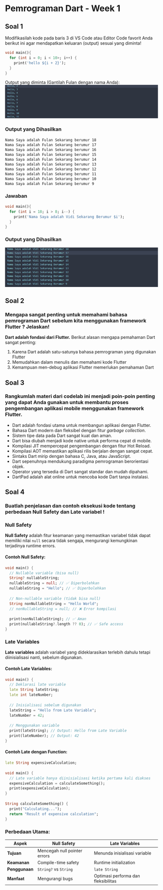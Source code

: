 # Pemrograman Dart - Week 1



## Soal 1
Modifikasilah kode pada baris 3 di VS Code atau Editor Code favorit Anda berikut ini agar mendapatkan keluaran (output) sesuai yang diminta!
```dart
void main(){
  for (int i = 0; i < 10>; i++) {
    print('hello ${i + 2}');
  }
}
```
Output yang diminta (Gantilah Fulan dengan nama Anda):
![](./img/image1.png)
### Output yang Dihasilkan
```
Nama Saya adalah Fulan Sekarang berumur 18
Nama Saya adalah Fulan Sekarang berumur 17
Nama Saya adalah Fulan Sekarang berumur 16
Nama Saya adalah Fulan Sekarang berumur 15
Nama Saya adalah Fulan Sekarang berumur 14
Nama Saya adalah Fulan Sekarang berumur 13
Nama Saya adalah Fulan Sekarang berumur 12
Nama Saya adalah Fulan Sekarang berumur 11
Nama Saya adalah Fulan Sekarang berumur 10
Nama Saya adalah Fulan Sekarang berumur 9
```
### Jawaban
```dart
void main(){
  for (int i = 18; i > 8; i--) {
    print('Nama Saya adalah Vidi Sekarang Berumur $i');
  }
}
```

### Output yang Dihasilkan
![](./img/image2.png)

## Soal 2 
### Mengapa sangat penting untuk memahami bahasa pemrograman Dart sebelum kita menggunakan framework Flutter ? Jelaskan!

**Dart adalah fondasi dari Flutter.** Berikut alasan mengapa pemahaman Dart sangat penting:

1. Karena Dart adalah satu-satunya bahasa pemrograman yang digunakan Flutter
2. Memudahkan dalam menulis dan memahami kode Flutter
3. Kemampuan men-debug aplikasi Flutter memerlukan pemahaman Dart

## Soal 3

### Rangkumlah materi dari codelab ini menjadi poin-poin penting yang dapat Anda gunakan untuk membantu proses pengembangan aplikasi mobile menggunakan framework Flutter.

* Dart adalah fondasi utama untuk membangun aplikasi dengan Flutter.
* Bahasa Dart modern dan fleksibel dengan fitur *garbage collection*.
* Sistem tipe data pada Dart sangat kuat dan aman.
* Dart bisa diubah menjadi kode native untuk performa cepat di mobile.
* Kompilasi JIT mempercepat pengembangan dengan fitur Hot Reload.
* Kompilasi AOT memastikan aplikasi rilis berjalan dengan sangat cepat.
* Sintaks Dart mirip dengan bahasa C, Java, atau JavaScript.
* Dart sepenuhnya mendukung paradigma pemrograman berorientasi objek.
* Operator yang tersedia di Dart sangat standar dan mudah dipahami.
* DartPad adalah alat online untuk mencoba kode Dart tanpa instalasi.

## Soal 4
### Buatlah penjelasan dan contoh eksekusi kode tentang perbedaan Null Safety dan Late variabel !
### Null Safety
**Null Safety** adalah fitur keamanan yang memastikan variabel tidak dapat memiliki nilai `null` secara tidak sengaja, mengurangi kemungkinan terjadinya runtime errors.

#### Contoh Null Safety:
```dart
void main() {
  // Nullable variable (bisa null)
  String? nullableString;
  nullableString = null; // ✅ Diperbolehkan
  nullableString = "Hello"; // ✅ Diperbolehkan
  
  // Non-nullable variable (tidak bisa null)
  String nonNullableString = "Hello World";
  // nonNullableString = null; // ❌ Error kompilasi
  
  print(nonNullableString); // ✅ Aman
  print(nullableString?.length ?? 0); // ✅ Safe access
}
```

### Late Variables
**Late variables** adalah variabel yang dideklarasikan terlebih dahulu tetapi diinisialisasi nanti, sebelum digunakan.

#### Contoh Late Variables:
```dart
void main() {
  // Deklarasi late variable
  late String lateString;
  late int lateNumber;
  
  // Inisialisasi sebelum digunakan
  lateString = "Hello from Late Variable";
  lateNumber = 42;
  
  // Menggunakan variable
  print(lateString); // Output: Hello from Late Variable
  print(lateNumber); // Output: 42
}
```

#### Contoh Late dengan Function:
```dart
late String expensiveCalculation;

void main() {
  // Late variable hanya diinisialisasi ketika pertama kali diakses
  expensiveCalculation = calculateSomething();
  print(expensiveCalculation);
}

String calculateSomething() {
  print("Calculating...");
  return "Result of expensive calculation";
}
```

### Perbedaan Utama:

| Aspek | Null Safety | Late Variables |
|-------|-------------|----------------|
| **Tujuan** | Mencegah null pointer errors | Menunda inisialisasi variable |
| **Keamanan** | Compile-time safety | Runtime initialization |
| **Penggunaan** | `String?` vs `String` | `late String` |
| **Manfaat** | Mengurangi bugs | Optimasi performa dan fleksibilitas |


